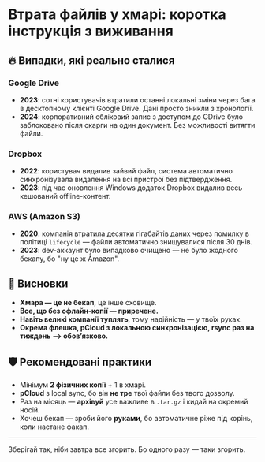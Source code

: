 # Втрата файлів у хмарі: коротка інструкція з виживання

## 🔥 Випадки, які реально сталися

### Google Drive
- **2023**: сотні користувачів втратили останні локальні зміни через бага в десктопному клієнті Google Drive. Дані просто зникли з хронології.
- **2024**: корпоративний обліковий запис з доступом до GDrive було заблоковано після скарги на один документ. Без можливості витягти файли.

### Dropbox
- **2022**: користувач видалив зайвий файл, система автоматично синхронізувала видалення на всі пристрої без підтвердження.
- **2023**: під час оновлення Windows додаток Dropbox видалив весь кешований offline-контент.

### AWS (Amazon S3)
- **2020**: компанія втратила десятки гігабайтів даних через помилку в політиці `lifecycle` — файли автоматично знищувалися після 30 днів.
- **2023**: dev-аккаунт було випадково очищено — не було жодного бекапу, бо "ну це ж Amazon".

## 🧠 Висновки

- **Хмара — це не бекап**, це інше сховище.
- **Все, що без офлайн-копії — приречене.**
- **Навіть великі компанії туплять**, тому надійність — у твоїх руках.
- **Окрема флешка, pCloud з локальною синхронізацією, rsync раз на тиждень —> обов’язково.**

## 🛡 Рекомендовані практики

- Мінімум **2 фізичних копії** + 1 в хмарі.
- **pCloud** з local sync, бо він **не тре** твої файли без твого дозволу.
- Раз на місяць — **архівуй** усе важливе в `.tar.gz` і кидай на окремий носій.
- Хочеш бекап — зроби його **руками**, бо автоматичне ріже під корінь, коли настане факап.

---

Зберігай так, ніби завтра все згорить. Бо одного разу — таки згорить.
